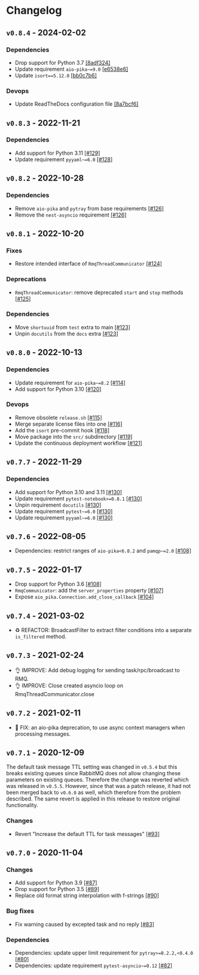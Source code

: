 # Changelog

## `v0.8.4` - 2024-02-02

### Dependencies
- Drop support for Python 3.7 [[8adf324]](https://github.com/aiidateam/kiwipy/commit/8adf3245e8d2de7ab96304a21f4c25381683d714)
- Update requirement `aio-pika~=9.0` [[e6538e6]](https://github.com/aiidateam/kiwipy/commit/e6538e60c832fcbc61165c3dc7bfa209a957984b)
- Update `isort==5.12.0` [[bb0c7b6]](https://github.com/aiidateam/kiwipy/commit/bb0c7b6ae994f736f57dbf5c2b84b8f9e0dd77e1)

### Devops
- Update ReadTheDocs configuration file [[8a7bcf6]](https://github.com/aiidateam/kiwipy/commit/8a7bcf6ba3caf3191ad3085ea0c317f157aad11a)


## `v0.8.3` - 2022-11-21

### Dependencies

- Add support for Python 3.11 [[#129]](https://github.com/aiidateam/kiwipy/pull/129)
- Update requirement `pyyaml~=6.0` [[#128]](https://github.com/aiidateam/kiwipy/pull/128)


## `v0.8.2` - 2022-10-28

### Dependencies

- Remove `aio-pika` and `pytray` from base requirements [[#126]](https://github.com/aiidateam/kiwipy/pull/126)
- Remove the `nest-asyncio` requirement [[#126]](https://github.com/aiidateam/kiwipy/pull/126)


## `v0.8.1` - 2022-10-20

### Fixes

- Restore intended interface of `RmqThreadCommunicator` [[#124]](https://github.com/aiidateam/kiwipy/pull/124)

### Deprecations

- `RmqThreadCommunicator`: remove deprecated `start` and `stop` methods [[#125]](https://github.com/aiidateam/kiwipy/pull/125)

### Dependencies

- Move `shortuuid` from `test` extra to main [[#123]](https://github.com/aiidateam/kiwipy/pull/123)
- Unpin `docutils` from the `docs` extra [[#123]](https://github.com/aiidateam/kiwipy/pull/123)


## `v0.8.0` - 2022-10-13

### Dependencies

- Update requirement for `aio-pika~=8.2` [[#114]](https://github.com/aiidateam/kiwipy/pull/114)
- Add support for Python 3.10 [[#120]](https://github.com/aiidateam/kiwipy/pull/120)

### Devops

- Remove obsolete `release.sh` [[#115]](https://github.com/aiidateam/kiwipy/pull/115)
- Merge separate license files into one [[#116]](https://github.com/aiidateam/kiwipy/pull/116)
- Add the `isort` pre-commit hook [[#118]](https://github.com/aiidateam/kiwipy/pull/118)
- Move package into the `src/` subdirectory [[#119]](https://github.com/aiidateam/kiwipy/pull/119)
- Update the continuous deployment workflow [[#121]](https://github.com/aiidateam/kiwipy/pull/121)


## `v0.7.7` - 2022-11-29

### Dependencies

- Add support for Python 3.10 and 3.11 [[#130]](https://github.com/aiidateam/kiwipy/pull/130)
- Update requirement `pytest-notebook>=0.8.1` [[#130]](https://github.com/aiidateam/kiwipy/pull/130)
- Unpin requirement `docutils` [[#130]](https://github.com/aiidateam/kiwipy/pull/130)
- Update requirement `pytest~=6.0` [[#130]](https://github.com/aiidateam/kiwipy/pull/130)
- Update requirement `pyyaml~=6.0` [[#130]](https://github.com/aiidateam/kiwipy/pull/130)


## `v0.7.6` - 2022-08-05

- Dependencies: restrict ranges of `aio-pika<6.8.2` and `pamqp~=2.0` [[#108]](https://github.com/aiidateam/kiwipy/pull/110)

## `v0.7.5` - 2022-01-17

- Drop support for Python 3.6 [[#108]](https://github.com/aiidateam/kiwipy/pull/108)
- `RmqCommunicator`: add the `server_properties` property [[#107]](https://github.com/aiidateam/kiwipy/pull/107)
- Expose `aio_pika.Connection.add_close_callback` [[#104]](https://github.com/aiidateam/kiwipy/pull/104)

## `v0.7.4` - 2021-03-02

- ♻️ REFACTOR: BroadcastFilter to extract filter conditions into a separate `is_filtered` method.

## `v0.7.3` - 2021-02-24

- 👌 IMPROVE: Add debug logging for sending task/rpc/broadcast to RMQ.
- 👌 IMPROVE: Close created asyncio loop on RmqThreadCommunicator.close

## `v0.7.2` - 2021-02-11

- 🐛 FIX: an aio-pika deprecation, to use async context managers when processing messages.

## `v0.7.1` - 2020-12-09

The default task message TTL setting was changed in `v0.5.4` but this breaks existing queues since RabbitMQ does not allow changing these parameters on existing queues.
Therefore the change was reverted which was released in `v0.5.5`.
However, since that was a patch release, it had not been merged back to `v0.6.0` as well, which therefore from the problem described.
The same revert is applied in this release to restore original functionality.

### Changes
- Revert "Increase the default TTL for task messages" [[#93]](https://github.com/aiidateam/kiwipy/pull/93)


## `v0.7.0` - 2020-11-04

### Changes
- Add support for Python 3.9 [[#87]](https://github.com/aiidateam/kiwipy/pull/87)
- Drop support for Python 3.5 [[#89]](https://github.com/aiidateam/kiwipy/pull/89)
- Replace old format string interpolation with f-strings [[#90]](https://github.com/aiidateam/kiwipy/pull/90)

### Bug fixes
- Fix warning caused by excepted task and no reply [[#83]](https://github.com/aiidateam/kiwipy/pull/83)

### Dependencies
- Dependencies: update upper limit requirement for `pytray>=0.2.2,<0.4.0` [[#80]](https://github.com/aiidateam/kiwipy/pull/80)
- Dependencies: update requirement `pytest-asyncio~=0.12` [[#82]](https://github.com/aiidateam/kiwipy/pull/82)
